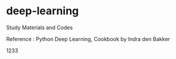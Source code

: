 # deep-learning
Study Materials and Codes

Reference : Python Deep Learning, Cookbook by Indra den Bakker











1233